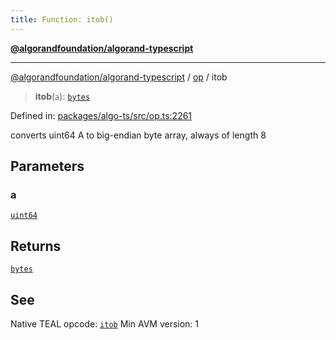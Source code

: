 ```yaml
---
title: Function: itob()
---
```


[**@algorandfoundation/algorand-typescript**](../../README)

***

[@algorandfoundation/algorand-typescript](../../README) / [op](../README) / itob



> **itob**(`a`): [`bytes`](../../index/type-aliases/bytes)

Defined in: [packages/algo-ts/src/op.ts:2261](https://github.com/algorandfoundation/puya-ts/blob/main/packages/algo-ts/src/op.ts#L2261)

converts uint64 A to big-endian byte array, always of length 8

## Parameters

### a

[`uint64`](../../index/type-aliases/uint64)

## Returns

[`bytes`](../../index/type-aliases/bytes)

## See

Native TEAL opcode: [`itob`](https://developer.algorand.org/docs/get-details/dapps/avm/teal/opcodes/v10/#itob)
Min AVM version: 1